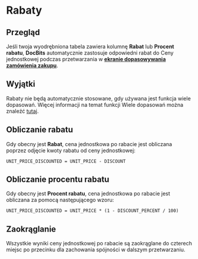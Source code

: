 # Rabaty

## **Przegląd**

Jeśli twoja wyodrębniona tabela zawiera kolumnę **Rabat** lub **Procent rabatu**, **DocBits** automatycznie zastosuje odpowiedni rabat do Ceny jednostkowej podczas przetwarzania w [**ekranie dopasowywania zamówienia zakupu**](./).

## Wyjątki

Rabaty nie będą automatycznie stosowane, gdy używana jest funkcja wiele dopasowań. Więcej informacji na temat funkcji Wiele dopasowań można znaleźć [tutaj](./#wiele-dopasowan).

## Obliczanie rabatu

Gdy obecny jest **Rabat**, cena jednostkowa po rabacie jest obliczana poprzez odjęcie kwoty rabatu od ceny jednostkowej:

```
UNIT_PRICE_DISCOUNTED = UNIT_PRICE - DISCOUNT
```

## Obliczanie procentu rabatu

Gdy obecny jest **Procent rabatu**, cena jednostkowa po rabacie jest obliczana za pomocą następującego wzoru:

```
UNIT_PRICE_DISCOUNTED = UNIT_PRICE * (1 - DISCOUNT_PERCENT / 100)
```

## Zaokrąglanie

Wszystkie wyniki ceny jednostkowej po rabacie są zaokrąglane do czterech miejsc po przecinku dla zachowania spójności w dalszym przetwarzaniu.
